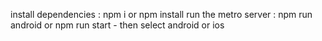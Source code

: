 install dependencies : npm i or npm install run the metro server : npm run android or npm run start - then select android or ios
